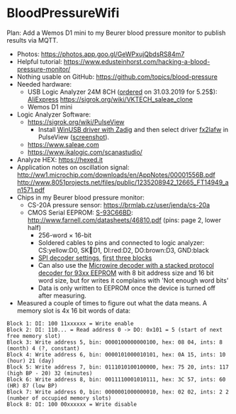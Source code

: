 # BloodPressureWifi

Plan: Add a Wemos D1 mini to my Beurer blood pressure monitor to publish results via MQTT.

- Photos: https://photos.app.goo.gl/GeWPxujQbdsRS84m7
- Helpful tutorial: https://www.edusteinhorst.com/hacking-a-blood-pressure-monitor/
- Nothing usable on GitHub: https://github.com/topics/blood-pressure
- Needed hardware:
  - USB Logic Analyzer 24M 8CH ([ordered](https://trade.aliexpress.com/order_detail.htm?spm=a2g0s.9042311.0.0.27424c4d8So3IX&orderId=100481955072588) on 31.03.2019 for 5.25$): [AliExpress](https://www.aliexpress.com/item/32953889214.html?spm=a2g0s.9042311.0.0.27424c4d1U9tuk) https://sigrok.org/wiki/VKTECH_saleae_clone
  - Wemos D1 mini
- Logic Analyzer Software:
  - https://sigrok.org/wiki/PulseView
    - Install [WinUSB driver with Zadig](https://sigrok.org/wiki/Fx2lafw) and then select driver [fx2lafw](https://sigrok.org/wiki/Fx2lafw) in PulseView ([screenshot](PulseView-driver.png)).
  - https://www.saleae.com
  - https://www.ikalogic.com/scanastudio/
- Analyze HEX: https://hexed.it
- Application notes on oscillation signal: http://ww1.microchip.com/downloads/en/AppNotes/00001556B.pdf http://www.8051projects.net/files/public/1235208942_12665_FT14949_an1571.pdf
- Chips in my Beurer blood pressure monitor:
  - CS-20A pressure sensor: https://brmlab.cz/user/jenda/cs-20a
  - CMOS Serial EEPROM: [S-93C66BD](S-93C66BD.pdf): http://www.farnell.com/datasheets/46810.pdf (pins: page 2, lower half)
    - 256-word × 16-bit
    - Soldered cables to pins and connected to logic analyzer: CS:yellow:D0, SK:orange:D1, DI:red:D2, DO:brown:D3, GND:black
    - [SPI decoder settings](PulseView-SPI-channels.png), [first three blocks](PulseView-SPI-data.png)
    - Can also use the [Microwire decoder with a stacked protocol decoder for 93xx EEPROM](PulseView-Microwirte-channels.png) with 8 bit address size and 16 bit word size, but for writes it complains with 'Not enough word bits'
    - Data is only written to EEPROM once the device is turned off after measuring.
- Measured a couple of times to figure out what the data means. A memory slot is 4x 16 bit words of data:
~~~
Block 1: DI: 100 11xxxxxx = Write enable
Block 2: DI: 110... = Read address 0 -> DO: 0x101 = 5 (start of next free memory slot)
Block 3: Write address 5, bin: 0000100000000100, hex: 08 04, ints: 8 (month) 4 (?, constant)
Block 4: Write address 6, bin: 0000101000010101, hex: 0A 15, ints: 10 (hour) 21 (day)
Block 5: Write address 7, bin: 0111010100100000, hex: 75 20, ints: 117 (high BP - 20) 32 (minutes)
Block 6: Write address 8, bin: 0011110001010111, hex: 3C 57, ints: 60 (HR) 87 (low BP)
Block 7: Write address 0, bin: 0000001000000010, hex: 02 02, ints: 2 2 (number of occupied memory slots)
Block 8: DI: 100 00xxxxxx = Write disable
~~~
